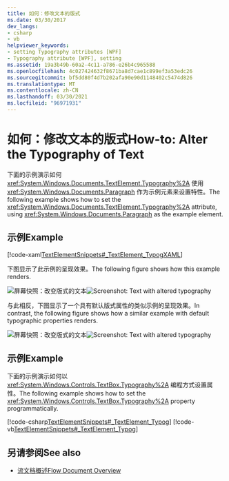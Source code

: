 ```yaml
---
title: 如何：修改文本的版式
ms.date: 03/30/2017
dev_langs:
- csharp
- vb
helpviewer_keywords:
- setting Typography attributes [WPF]
- Typography attribute [WPF], setting
ms.assetid: 19a3b49b-60a2-4c11-a786-e26b4c965588
ms.openlocfilehash: 4c027424632f8671ba8d7cae1c899ef3a53edc26
ms.sourcegitcommit: bf5dd80f4d7b202afa90e90d1148402c5474d826
ms.translationtype: MT
ms.contentlocale: zh-CN
ms.lasthandoff: 03/30/2021
ms.locfileid: "96971931"
---
```

# <a name="how-to-alter-the-typography-of-text"></a><span data-ttu-id="985e1-102">如何：修改文本的版式</span><span class="sxs-lookup"><span data-stu-id="985e1-102">How-to: Alter the Typography of Text</span></span>
<span data-ttu-id="985e1-103">下面的示例演示如何 <xref:System.Windows.Documents.TextElement.Typography%2A> 使用 <xref:System.Windows.Documents.Paragraph> 作为示例元素来设置特性。</span><span class="sxs-lookup"><span data-stu-id="985e1-103">The following example shows how to set the <xref:System.Windows.Documents.TextElement.Typography%2A> attribute, using <xref:System.Windows.Documents.Paragraph> as the example element.</span></span>  
  
## <a name="example"></a><span data-ttu-id="985e1-104">示例</span><span class="sxs-lookup"><span data-stu-id="985e1-104">Example</span></span>  
 [!code-xaml[TextElementSnippets#_TextElement_TypogXAML](~/samples/snippets/csharp/VS_Snippets_Wpf/TextElementSnippets/CSharp/Window1.xaml#_textelement_typogxaml)]  
  
 <span data-ttu-id="985e1-105">下图显示了此示例的呈现效果。</span><span class="sxs-lookup"><span data-stu-id="985e1-105">The following figure shows how this example renders.</span></span>  
  
 <span data-ttu-id="985e1-106">![屏幕快照：改变版式的文本](./media/textelement-typog.png "TextElement_Typog")</span><span class="sxs-lookup"><span data-stu-id="985e1-106">![Screenshot: Text with altered typography](./media/textelement-typog.png "TextElement_Typog")</span></span>  
  
 <span data-ttu-id="985e1-107">与此相反，下图显示了一个具有默认版式属性的类似示例的呈现效果。</span><span class="sxs-lookup"><span data-stu-id="985e1-107">In contrast, the following figure shows how a similar example with default typographic properties renders.</span></span>  
  
 <span data-ttu-id="985e1-108">![屏幕快照：改变版式的文本](./media/textelement-typog-default.png "TextElement_Typog_Default")</span><span class="sxs-lookup"><span data-stu-id="985e1-108">![Screenshot: Text with altered typography](./media/textelement-typog-default.png "TextElement_Typog_Default")</span></span>  
  
## <a name="example"></a><span data-ttu-id="985e1-109">示例</span><span class="sxs-lookup"><span data-stu-id="985e1-109">Example</span></span>  
 <span data-ttu-id="985e1-110">下面的示例演示如何以 <xref:System.Windows.Controls.TextBox.Typography%2A> 编程方式设置属性。</span><span class="sxs-lookup"><span data-stu-id="985e1-110">The following example shows how to set the <xref:System.Windows.Controls.TextBox.Typography%2A> property programmatically.</span></span>  
  
 [!code-csharp[TextElementSnippets#_TextElement_Typog](~/samples/snippets/csharp/VS_Snippets_Wpf/TextElementSnippets/CSharp/Window1.xaml.cs#_textelement_typog)]
 [!code-vb[TextElementSnippets#_TextElement_Typog](~/samples/snippets/visualbasic/VS_Snippets_Wpf/TextElementSnippets/visualbasic/window1.xaml.vb#_textelement_typog)]  
  
## <a name="see-also"></a><span data-ttu-id="985e1-111">另请参阅</span><span class="sxs-lookup"><span data-stu-id="985e1-111">See also</span></span>

- [<span data-ttu-id="985e1-112">流文档概述</span><span class="sxs-lookup"><span data-stu-id="985e1-112">Flow Document Overview</span></span>](flow-document-overview.md)
